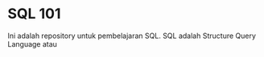 <img src="" alt="">

<h1>SQL 101</h1>

<p>Ini adalah repository untuk pembelajaran SQL. SQL adalah Structure Query Language atau</p>